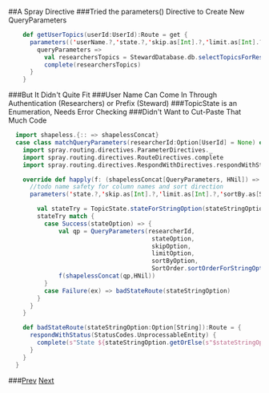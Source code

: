 ##A Spray Directive
###Tried the parameters() Directive to Create New QueryParameters
```Scala
    def getUserTopics(userId:UserId):Route = get {
      parameters(('userName.?,'state.?,'skip.as[Int].?,'limit.as[Int].?,'sortBy.as[String].?,'sortDirection.as[String].?).as[QueryParameters]) {
        queryParameters =>
          val researchersTopics = StewardDatabase.db.selectTopicsForResearcher(queryParameters)
          complete(researchersTopics)
      }
    }

```
###But It Didn't Quite Fit
###User Name Can Come In Through Authentication (Researchers) or Prefix (Steward)
###TopicState is an Enumeration, Needs Error Checking
###Didn't Want to Cut-Paste That Much Code
```Scala
  import shapeless.{:: => shapelessConcat}
  case class matchQueryParameters(researcherId:Option[UserId] = None) extends Directive[QueryParameters shapelessConcat HNil] {
    import spray.routing.directives.ParameterDirectives._
    import spray.routing.directives.RouteDirectives.complete
    import spray.routing.directives.RespondWithDirectives.respondWithStatus

    override def happly(f: (shapelessConcat[QueryParameters, HNil]) => Route): Route = {
      //todo name safety for column names and sort direction
      parameters('state.?,'skip.as[Int].?,'limit.as[Int].?,'sortBy.as[String].?,'sortDirection.as[String].?) { (stateStringOption,skipOption,limitOption,sortByOption,sortOption) =>

        val stateTry = TopicState.stateForStringOption(stateStringOption)
        stateTry match {
          case Success(stateOption) => {
              val qp = QueryParameters(researcherId,
                                        stateOption,
                                        skipOption,
                                        limitOption,
                                        sortByOption,
                                        SortOrder.sortOrderForStringOption(sortOption))
              f(shapelessConcat(qp,HNil))
          }
          case Failure(ex) => badStateRoute(stateStringOption)
        }
      }
    }

    def badStateRoute(stateStringOption:Option[String]):Route = {
      respondWithStatus(StatusCodes.UnprocessableEntity) {
        complete(s"State ${stateStringOption.getOrElse(s"$stateStringOption (stateStringOption should never be None at this point)")} unknown. Please specify one of ${TopicState.namesToStates.keySet}")
      }
    }
  }
```
###[Prev](SprayRouteDsl.md) [Next](SprayNoDirective.md)
